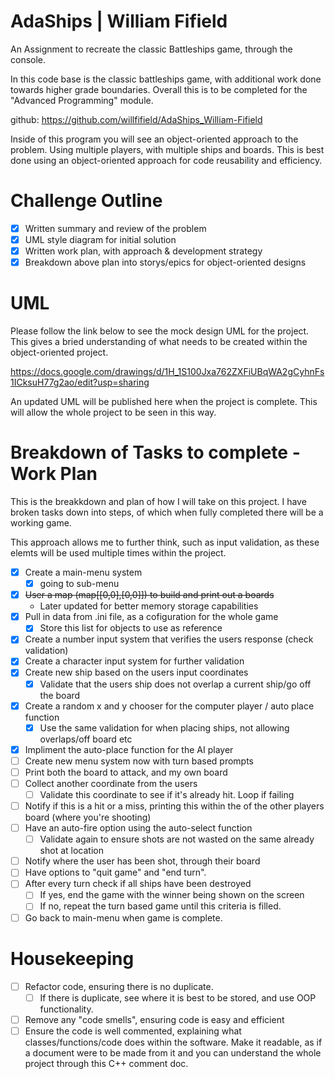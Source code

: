 # AdaShips | William Fifield
An Assignment to recreate the classic Battleships game, through the console.

In this code base is the classic battleships game, with additional work done towards higher grade boundaries. Overall this is to be completed for the "Advanced Programming" module.

github: https://github.com/willfifield/AdaShips_William-Fifield

Inside of this program you will see an object-oriented approach to the problem. Using multiple players, with multiple ships and boards. This is best done using an object-oriented approach for code reusability and efficiency.


# Challenge Outline
- [x] Written summary and review of the problem
- [x] UML style diagram for initial solution
- [x] Written work plan, with approach & development strategy
- [x] Breakdown above plan into storys/epics for object-oriented designs

# UML
Please follow the link below to see the mock design UML for the project. This gives a bried understanding of what needs to be created within the object-oriented project.

https://docs.google.com/drawings/d/1H_1S100Jxa762ZXFiUBqWA2gCyhnFs1ICksuH77g2ao/edit?usp=sharing

An updated UML will be published here when the project is complete. This will allow the whole project to be seen in this way. 



# Breakdown of Tasks to complete - Work Plan
This is the breakkdown and plan of how I will take on this project. I have broken tasks down into steps, of which when fully completed there will be a working game.

This approach allows me to further think, such as input validation, as these elemts will be used multiple times within the project.

- [x] Create a main-menu system
  - [x] going to sub-menu
- [x] ~~User a map (map[[0,0],[0,0]]) to build and print out a boards~~
  -  Later updated for better memory storage capabilities
- [x] Pull in data from .ini file, as a cofiguration for the whole game
  - [x] Store this list for objects to use as reference
- [x] Create a number input system that verifies the users response (check validation)
- [x] Create a character input system for further validation
- [x] Create new ship based on the users input coordinates
  - [x]  Validate that the users ship does not overlap a current ship/go off the board
- [x] Create a random x and y chooser for the computer player / auto place function
  - [x] Use the same validation for when placing ships, not allowing overlaps/off board etc
- [x] Impliment the auto-place function for the AI player
- [ ] Create new menu system now with turn based prompts
- [ ] Print both the board to attack, and my own board
- [ ] Collect another coordinate from the users
  - [ ] Validate this coordinate to see if it's already hit. Loop if failing
- [ ] Notify if this is a hit or a miss, printing this within the of the other players board (where you're shooting)
- [ ] Have an auto-fire option using the auto-select function
  - [ ] Validate again to ensure shots are not wasted on the same already shot at location
- [ ] Notify where the user has been shot, through their board
- [ ] Have options to "quit game" and "end turn".
- [ ] After every turn check if all ships have been destroyed 
  - [ ] If yes, end the game with the winner being shown on the screen
  - [ ] If no, repeat the turn based game until this criteria is filled.
- [ ] Go back to main-menu when game is complete.

# Housekeeping
- [ ] Refactor code, ensuring there is no duplicate. 
  - [ ] If there is duplicate, see where it is best to be stored, and use OOP functionality.
- [ ] Remove any "code smells", ensuring code is easy and efficient
- [ ] Ensure the code is well commented, explaining what classes/functions/code does within the software. Make it readable, as if a document were to be made from it and you can understand the whole project through this C++ comment doc.